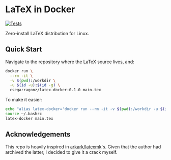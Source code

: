 # LaTeX in Docker
[![Tests](https://github.com/csegarragonz/latex-docker/actions/workflows/tests.yml/badge.svg)](https://github.com/csegarragonz/latex-docker/actions/workflows/tests.yml)

Zero-install LaTeX distribution for Linux.

## Quick Start

Navigate to the repository where the LaTeX source lives, and:

```bash
docker run \
  --rm -it \
  -v $(pwd):/workdir \
  -u $(id -u):$(id -g) \
  csegarragonz/latex-docker:0.1.0 main.tex
```

To make it easier:

```bash
echo "alias latex-docker='docker run --rm -it -v $(pwd):/workdir -u $(id -u):$(id -g) csegarragonz/latex-docker:0.1.0'" >> ~/.bashrc
source ~/.bashrc
latex-docker main.tex
```

## Acknowledgements

This repo is heavily inspired in [arkark/latexmk](https://github.com/arkar/latexmk)'s.
Given that the author had archived the latter, I decided to give it a crack
myself.
